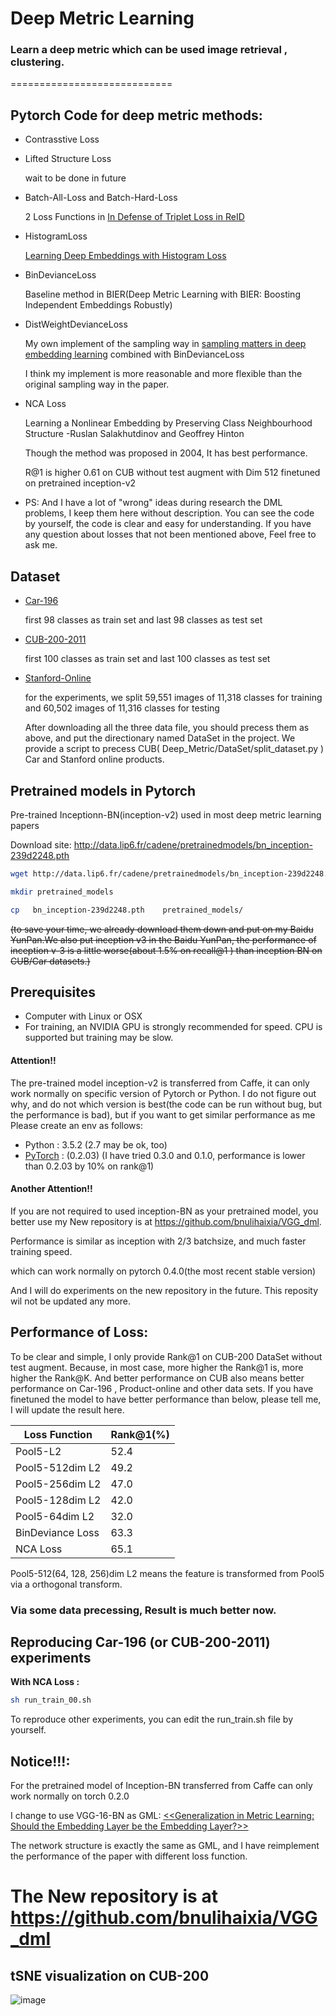 # Deep Metric Learning

### Learn a deep metric which can be used image retrieval , clustering.
============================

## Pytorch Code for deep metric methods:

- Contrasstive Loss

- Lifted Structure Loss
[](https://www.cv-foundation.org/openaccess/content_cvpr_2016/papers/Song_Deep_Metric_Learning_CVPR_2016_paper.pdf)

    wait to be done in future


- Batch-All-Loss and Batch-Hard-Loss

    2 Loss Functions in [In Defense of Triplet Loss in ReID](https://arxiv.org/abs/1703.07737)


- HistogramLoss

    [Learning Deep Embeddings with Histogram Loss](https://arxiv.org/abs/1611.00822)

- BinDevianceLoss

    Baseline method in BIER(Deep Metric Learning with BIER: Boosting Independent Embeddings Robustly)

- DistWeightDevianceLoss

  My own implement of the sampling way in [sampling matters in deep embedding learning](https://arxiv.org/abs/1706.07567) combined with BinDevianceLoss

  I think my implement is more reasonable and more flexible than the original sampling way in the paper.

- NCA Loss


   Learning a Nonlinear Embedding by Preserving Class Neighbourhood Structure  -Ruslan Salakhutdinov and Geoffrey Hinton


  Though the method was proposed in 2004, It has best performance.


  R@1 is higher 0.61 on  CUB without test augment with Dim 512 finetuned on pretrained inception-v2

- PS: And I have a lot of "wrong" ideas during research the DML problems,
I keep them here without description.
You can see the code by yourself, the code is clear and easy for understanding.
If you have any question about losses that  not been mentioned above,
Feel free to ask me.


## Dataset
- [Car-196](http://ai.stanford.edu/~jkrause/cars/car_devkit.tgz)

   first 98 classes as train set and last 98 classes as test set
- [CUB-200-2011](http://www.vision.caltech.edu/visipedia-data/CUB-200/images.tgz)

  first 100 classes as train set and last 100 classes as test set

- [Stanford-Online](ftp://cs.stanford.edu/cs/cvgl/Stanford_Online_Products.zip)
  
  for the experiments, we split 59,551 images of 11,318 classes for training and 60,502 images of 11,316 classes for testing

  After downloading all the three data file, you should precess them as above, and put the directionary named DataSet in the project.
  We provide a script to precess CUB( Deep_Metric/DataSet/split_dataset.py ) Car and Stanford online products.

## Pretrained models in Pytorch

Pre-trained Inceptionn-BN(inception-v2) used in most deep metric learning papers

Download site: http://data.lip6.fr/cadene/pretrainedmodels/bn_inception-239d2248.pth

```bash
wget http://data.lip6.fr/cadene/pretrainedmodels/bn_inception-239d2248.pth

mkdir pretrained_models

cp   bn_inception-239d2248.pth    pretrained_models/
```


~~(to save your time, we already download them down and put on my Baidu YunPan.We also put inception v3 in the Baidu YunPan, the performance of inception v-3 is a little worse(about 1.5% on recall@1 ) than inception BN on CUB/Car datasets.)~~
## Prerequisites

- Computer with Linux or OSX
- For training, an NVIDIA GPU is strongly recommended for speed. CPU is supported but training may be slow.

#### Attention!!
The pre-trained model inception-v2 is transferred from Caffe, it can only  work normally on specific version of Pytorch or Python.
I do not figure out why, and do not which version is best(the code can be run without bug, but the performance is bad), but if you want to get similar performance as me
Please create an env as follows:

- Python : 3.5.2 (2.7 may be ok, too)
- [PyTorch](http://pytorch.org)  : (0.2.03)
(I have tried 0.3.0 and 0.1.0,  performance is lower than 0.2.03 by 10% on rank@1)

#### Another Attention!!
If you are not required to used inception-BN as your pretrained model, you better use my New repository is at https://github.com/bnulihaixia/VGG_dml. 

Performance is similar as inception with 2/3 batchsize, and much faster training speed.

which can work normally on pytorch 0.4.0(the most recent stable version)

And I will do experiments on the new repository in the future. This reposity wil not be updated any more.

## Performance of Loss:

To be clear and simple, I only provide Rank@1 on CUB-200 DataSet without test augment. Because, in most case, more higher the Rank@1 is,  more higher the Rank@K.
And better performance on CUB also means better performance on Car-196 , Product-online and other data sets.
If you have finetuned the model to have better performance than below, please tell me, I will update the result here.


|Loss Function| Rank@1(%)|
|---|---
|Pool5-L2|52.4|
|Pool5-512dim L2|49.2|
|Pool5-256dim L2|47.0|
|Pool5-128dim L2|42.0|
|Pool5-64dim L2|32.0|
|BinDeviance Loss|63.3|
|NCA Loss|65.1|

Pool5-512(64, 128, 256)dim L2 means the feature is transformed from Pool5 via a orthogonal transform.
### Via some data precessing, Result is much better now.

## Reproducing Car-196 (or CUB-200-2011) experiments

**With  NCA Loss  :**

```bash
sh run_train_00.sh
```

To reproduce other experiments, you can edit the run_train.sh file by yourself.

## Notice!!!:
For the pretrained model of Inception-BN transferred from Caffe can only work normally on torch 0.2.0

I change to use VGG-16-BN as GML:
[<<Generalization in Metric Learning: Should the Embedding Layer be the Embedding Layer?>>](https://arxiv.org/abs/1803.03310)

The network structure is exactly the same as GML, and I have reimplement the performance of the paper with different 
loss function.

# The New repository is at https://github.com/bnulihaixia/VGG_dml

## tSNE visualization on CUB-200
![image](https://github.com/bnulihaixia/Deep_metric/blob/master/Vision/tsne-cub.jpg)
